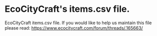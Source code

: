 # EcoCityCraft's items.csv file.
EcoCityCraft items.csv file.
If you would like to help us maintain this file please read: https://www.ecocitycraft.com/forum/threads/.165663/
